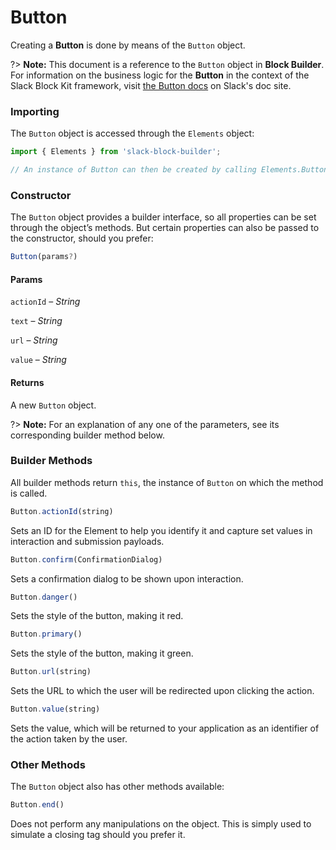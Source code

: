 # Button

Creating a **Button** is done by means of the `Button` object.

?> **Note:** This document is a reference to the `Button` object in **Block Builder**. For information on the business logic for the **Button** in the context of the Slack Block Kit framework, visit [the Button docs](https:&#x2F;&#x2F;api.slack.com&#x2F;reference&#x2F;block-kit&#x2F;block-elements#button) on Slack's doc site.

### Importing

The `Button` object is accessed through the `Elements` object:

```javascript
import { Elements } from 'slack-block-builder';

// An instance of Button can then be created by calling Elements.Button();
```


### Constructor

The `Button` object provides a builder interface, so all properties can be set through the object’s methods. But certain properties can also be passed to the constructor, should you prefer:

```javascript
Button(params?)
```

#### Params

`actionId` – *String*

`text` – *String*

`url` – *String*

`value` – *String*

#### Returns

A new `Button` object.

?> **Note:** For an explanation of any one of the parameters, see its corresponding builder method below.

### Builder Methods

All builder methods return `this`, the instance of `Button` on which the method is called.

```javascript
Button.actionId(string)
```

Sets an ID for the Element to help you identify it and capture set values in interaction and submission payloads.
```javascript
Button.confirm(ConfirmationDialog)
```

Sets a confirmation dialog to be shown upon interaction.
```javascript
Button.danger()
```

Sets the style of the button, making it red.
```javascript
Button.primary()
```

Sets the style of the button, making it green.
```javascript
Button.url(string)
```

Sets the URL to which the user will be redirected upon clicking the action.
```javascript
Button.value(string)
```

Sets the value, which will be returned to your application as an identifier of the action taken by the user.


### Other Methods

The `Button` object also has other methods available:

```javascript
Button.end()
```

Does not perform any manipulations on the object. This is simply used to simulate a closing tag should you prefer it.

